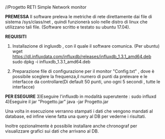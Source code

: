 //Progetto RETI
Simple Network monitor

**PREMESSA**
Il software preleva le metriche di rete direttamente dai file di sistema /sys/class/net , quindi funzionerà solo nelle distro di linux che utilizzano tali file. (Software scritto e testato su ubuntu 17.04).


**REQUISITI**
1) Installazione di ingluxdb , con il quale il software comunica.
	(Per ubuntu)
	wget https://dl.influxdata.com/influxdb/releases/influxdb_1.3.1_amd64.deb
	sudo dpkg -i influxdb_1.3.1_amd64.deb

2) Preparazione file di configurazione per il monitor "Config.txt" , dove è possibile sceglere la frequenza,il numero di punti da prelevare e le interfacce da controllare(Di default 50 punti, uno ogni 5 secondi , tutte le interfacce)

**PER ESEGUIRE**
3)Eseguire l'influxdb in modalità superutente :
	sudo influxd
4)Eseguire il jar "Progetto.jar"
	java -jar Progetto.jar

Una volta in esecuzione verranno stampati i dati che vengono mandati al database, ed infine viene fatta una query al DB per vederne i risultati.


Inoltre opzionalmente è possibile installare anche chronograf per visualizzare grafici sui dati che arrivano al DB.
